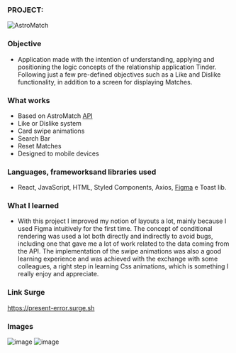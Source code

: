 ### PROJECT:  
![AstroMatch](https://user-images.githubusercontent.com/103120880/178030531-bbc45989-c0b3-4c49-9d20-cb11226bc9cb.svg)

### Objective

- Application made with the intention of understanding, applying and positioning the logic concepts of the relationship application Tinder. Following just a few pre-defined objectives such as a Like and Dislike functionality, in addition to a screen for displaying Matches.


### What works
- Based on AstroMatch [API](https://documenter.getpostman.com/view/7549981/SW12yx56?version=latest)
- Like or Dislike system
- Card swipe animations
- Search Bar
- Reset Matches
- Designed to mobile devices

### Languages, frameworks ​​and libraries used

- React, JavaScript, HTML, Styled Components, Axios, [Figma](https://www.figma.com/file/DVxS3ujfqRVWOFpygAIzZC/AstroMatch-(Copy)?node-id=0%3A1) e Toast lib.

### What I learned

- With this project I improved my notion of layouts a lot, mainly because I used Figma intuitively for the first time. The concept of conditional rendering was used a lot both directly and indirectly to avoid bugs, including one that gave me a lot of work related to the data coming from the API. The implementation of the swipe animations was also a good learning experience and was achieved with the exchange with some colleagues, a right step in learning Css animations, which is something I really enjoy and appreciate. 

### Link Surge 

https://present-error.surge.sh

### Images

![image](https://user-images.githubusercontent.com/103120880/178035053-e8771cc7-a6e1-4f4c-8db1-1780b67f4bd1.png)
![image](https://user-images.githubusercontent.com/103120880/178036097-25d40b0c-e6f8-42ed-ae2e-5691045e03ee.png)
